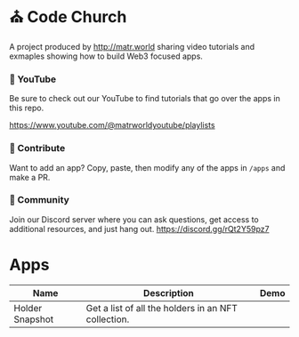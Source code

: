 # ⛪️ Code Church
A project produced by http://matr.world sharing video tutorials and exmaples showing how to build Web3 focused apps.

### 🎥 YouTube
Be sure to check out our YouTube to find tutorials that go over the apps in this repo. 

https://www.youtube.com/@matrworldyoutube/playlists

### 🤝 Contribute
Want to add an app? Copy, paste, then modify any of the apps in `/apps` and make a PR.

### 💬 Community
Join our Discord server where you can ask questions, get access to additional resources, and just hang out.
https://discord.gg/rQt2Y59pz7

# Apps
| **Name** | **Description** | **Demo** |
|-|-|-|
| Holder Snapshot | Get a list of all the holders in an NFT collection. | | 